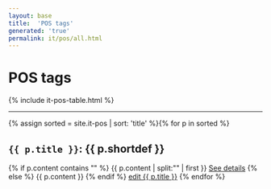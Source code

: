 ```yaml
---
layout: base
title:  'POS tags'
generated: 'true'
permalink: it/pos/all.html
---
```


# POS tags

{% include it-pos-table.html %}

----------

{% assign sorted = site.it-pos | sort: 'title' %}{% for p in sorted %}
<a id="al-it-pos/{{ p.title }}" class="al-dest"/>
<h2><code>{{ p.title }}</code>: {{ p.shortdef }}</h2>
{% if p.content contains "<!--details-->" %}    
{{ p.content | split:"<!--details-->" | first }}
<a href="{{ p.title }}" class="al-doc">See details</a>
{% else %}
{{ p.content }}
{% endif %}
<a href="{{ site.git_edit }}/{% if p.collection %}{{ p.relative_path }}{% else %}{{ p.path }}{% endif %}" target="#">edit {{ p.title }}</a>
{% endfor %}
